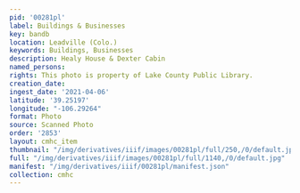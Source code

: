 ```yaml
---
pid: '00281pl'
label: Buildings & Businesses
key: bandb
location: Leadville (Colo.)
keywords: Buildings, Businesses
description: Healy House & Dexter Cabin
named_persons: 
rights: This photo is property of Lake County Public Library.
creation_date: 
ingest_date: '2021-04-06'
latitude: '39.25197'
longitude: "-106.29264"
format: Photo
source: Scanned Photo
order: '2853'
layout: cmhc_item
thumbnail: "/img/derivatives/iiif/images/00281pl/full/250,/0/default.jpg"
full: "/img/derivatives/iiif/images/00281pl/full/1140,/0/default.jpg"
manifest: "/img/derivatives/iiif/00281pl/manifest.json"
collection: cmhc
---
```

